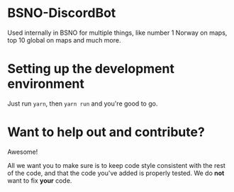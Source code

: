 # BSNO-DiscordBot
Used internally in BSNO for multiple things, like number 1 Norway on maps, top 10 global on maps and much more.

# Setting up the development environment

Just run `yarn`, then `yarn run` and you're good to go.

# Want to help out and contribute?
Awesome! 

All we want you to make sure is to keep code style consistent with the rest of the code, and that the code you've added is properly tested. 
We do **not** want to fix **your** code.

